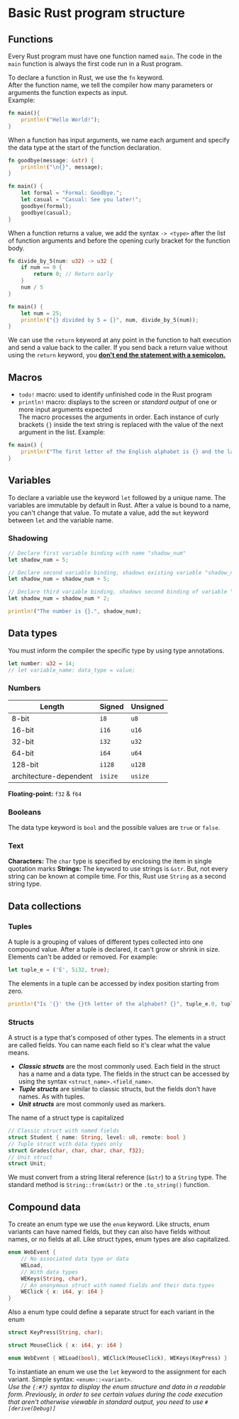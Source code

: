 # Basic Rust program structure
## Functions
Every Rust program must have one function named `main`. The code in the `main` function is always the first code run in a Rust program. 
  
To declare a function in Rust, we use the `fn` keyword.  
After the function name, we tell the compiler how many parameters or arguments the function expects as input.  
Example:
```rust
fn main(){
    println!("Hello World!");
}
```
When a function has input arguments, we name each argument and specify the data type at the start of the function declaration.
```rust
fn goodbye(message: &str) {
    println!("\n{}", message);
}

fn main() {
    let formal = "Formal: Goodbye.";
    let casual = "Casual: See you later!";
    goodbye(formal);
    goodbye(casual);
}
```
When a function returns a value, we add the syntax `-> <type>` after the list of function arguments and before the opening curly bracket for the function body.
```rust
fn divide_by_5(num: u32) -> u32 {
    if num == 0 {
        return 0; // Return early
    }
    num / 5
}

fn main() {
    let num = 25;
    println!("{} divided by 5 = {}", num, divide_by_5(num));
}
```
We can use the `return` keyword at any point in the function to halt execution and send a value back to the caller. If you send back a return value without using the `return` keyword, you <u>**don't end the statement with a semicolon.**</u>
## Macros
- `todo!` macro: used to identify unfinished code in the Rust program
- `println!` macro: displays to the screen or _standard output_ of one or more input arguments expected  
The macro processes the arguments in order. Each instance of curly brackets `{}` inside the text string is replaced with the value of the next argument in the list.
Example:
```rust
fn main() {
    println!("The first letter of the English alphabet is {} and the last letter is {}.", 'A', 'Z');
}
```
## Variables
To declare a variable use the keyword `let` followed by a unique name. The variables are immutable by default in Rust. After a value is bound to a name, you can't change that value. To mutate a value, add the `mut` keyword between `let` and the variable name.
### Shadowing
```rust
// Declare first variable binding with name "shadow_num"
let shadow_num = 5;

// Declare second variable binding, shadows existing variable "shadow_num" 
let shadow_num = shadow_num + 5; 

// Declare third variable binding, shadows second binding of variable "shadow_num"
let shadow_num = shadow_num * 2; 

println!("The number is {}.", shadow_num);
```
## Data types
You must inform the compiler the specific type by using type annotations.
```rust
let number: u32 = 14;
// let variable_name: data_type = value;
```
### Numbers
Length | Signed | Unsigned
---|---|---
8-bit | `i8` | `u8`
16-bit | `i16` | `u16`
32-bit | `i32` | `u32`
64-bit | `i64` | `u64`
128-bit | `i128` | `u128`
architecture-dependent | `isize` | `usize`
**Floating-point:** `f32` & `f64`
### Booleans
The data type keyword is `bool` and the possible values are `true` or `false`.
### Text
**Characters:** The `char` type is specified by enclosing the item in single quotation marks
**Strings:** The keyword to use strings is `&str`. But, not every string can be known at compile time. For this, Rust use `String` as a second string type.

## Data collections
### Tuples
A tuple is a grouping of values of different types collected into one compound value. After a tuple is declared, it can't grow or shrink in size. Elements can't be added or removed. For example:
```rust
let tuple_e = ('E', 5i32, true);
```
The elements in a tuple can be accessed by index position starting from zero.
```rust
println!("Is '{}' the {}th letter of the alphabet? {}", tuple_e.0, tuple_e.1, tuple_e.2);
```
### Structs
A struct is a type that's composed of other types. The elements in a struct are called fields. You can name each field so it's clear what the value means.
- _**Classic structs**_ are the most commonly used. Each field in the struct has a name and a data type. The fields in the struct can be accessed by using the syntax `<struct_name>.<field_name>`.
- _**Tuple structs**_ are similar to classic structs, but the fields don't have names. As with tuples.
- _**Unit structs**_ are most commonly used as markers. <!--I'll learn more about it in Rust's traits feature topic.-->  

The name of a struct type is capitalized
```rust
// Classic struct with named fields
struct Student { name: String, level: u8, remote: bool }
// Tuple struct with data types only
struct Grades(char, char, char, char, f32);
// Unit struct
struct Unit;
```
We must convert from a string literal reference (`&str`) to a `String` type. The standard method is `String::from(&str)` or the `.to_string()` function.
## Compound data
To create an enum type we use the `enum` keyword. Like structs, enum variants can have named fields, but they can also have fields without names, or no fields at all. Like struct types, enum types are also capitalized.
```rust
enum WebEvent {
    // No associated data type or data
    WELoad,
    // With data types
    WEKeys(String, char),
    // An anonymous struct with named fields and their data types
    WEClick { x: i64, y: i64 }
}
```
Also a enum type could define a separate struct for each variant in the enum
```rust
struct KeyPress(String, char);

struct MouseClick { x: i64, y: i64 }

enum WebEvent { WELoad(bool), WEClick(MouseClick), WEKeys(KeyPress) }
```
To instantiate an enum we use the `let` keyword to the assignment for each variant. Simple syntax: `<enum>::<variant>`.  
_Use the `{:#?}` syntax to display the enum structure and data in a readable form. Previously, in order to see certain values during the code execution that aren't otherwise viewable in standard output, you need to use `#[derive(Debug)]`_